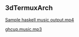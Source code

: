 ## 3dTermuxArch

[Sample haskell music output.mp4](https://user-images.githubusercontent.com/27742457/151226841-d11e98af-75a8-41c4-8862-fb2fa219e034.mp4)

<!-- ##### -r--r--r-- [setupTermuxArch](https://raw.githubusercontent.com/TermuxArch/TermuxArch/master/setupTermuxArch)
##### -rwxrwxrwx [setupTermuxArch](https://TermuxArch.github.io/TermuxArch/setupTermuxArch) -->

<!-- [ghcup.music.mp3](https://raw.githubusercontent.com/TermuxArch/3dTermuxArch/master/mono22050/ghcup.music.mp3) -->

[ghcup.music.mp3](https://TermuxArch.github.io/3dTermuxArch/mono22050/ghcup.music.mp3)

<!-- TermuxArch/3dTermuxArch README.md FE -->
